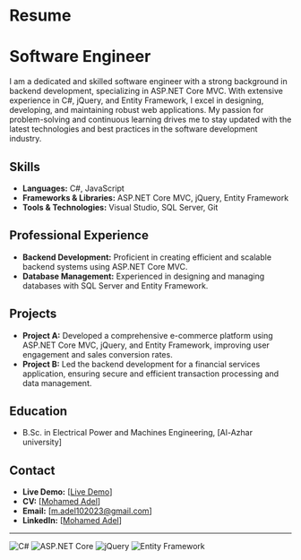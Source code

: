 # Resume
# Software Engineer

I am a dedicated and skilled software engineer with a strong background in backend development, specializing in ASP.NET Core MVC. With extensive experience in C#, jQuery, and Entity Framework, I excel in designing, developing, and maintaining robust web applications. My passion for problem-solving and continuous learning drives me to stay updated with the latest technologies and best practices in the software development industry.

## Skills
- **Languages:** C#, JavaScript
- **Frameworks & Libraries:** ASP.NET Core MVC, jQuery, Entity Framework
- **Tools & Technologies:** Visual Studio, SQL Server, Git


## Professional Experience
- **Backend Development:** Proficient in creating efficient and scalable backend systems using ASP.NET Core MVC.
- **Database Management:** Experienced in designing and managing databases with SQL Server and Entity Framework.


## Projects
- **Project A:** Developed a comprehensive e-commerce platform using ASP.NET Core MVC, jQuery, and Entity Framework, improving user engagement and sales conversion rates.
- **Project B:** Led the backend development for a financial services application, ensuring secure and efficient transaction processing and data management.

## Education
- B.Sc. in Electrical Power and Machines Engineering, [Al-Azhar university]



## Contact
- **Live Demo:** [[Live Demo](https://moadel23.github.io/Resume/)]
- **CV:** [[Mohamed Adel](https://drive.google.com/file/d/1LkV_SbOhF7f19zlx31JCLC4W6mROGILS/view?usp=sharing)]
- **Email:** [m.adel102023@gmail.com]
- **LinkedIn:** [[Mohamed Adel](https://www.linkedin.com/in/mohamed-adel-34b495256/)]

---

![C#](https://img.shields.io/badge/-C%23-05122A?style=flat&logo=csharp)
![ASP.NET Core](https://img.shields.io/badge/-ASP.NET%20Core-05122A?style=flat&logo=dotnet)
![jQuery](https://img.shields.io/badge/-jQuery-05122A?style=flat&logo=jquery)
![Entity Framework](https://img.shields.io/badge/-Entity%20Framework-05122A?style=flat&logo=dotnet)
